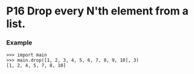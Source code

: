 # P16 Drop every N'th element from a list.

### Example
```
>>> import main
>>> main.drop([1, 2, 3, 4, 5, 6, 7, 8, 9, 10], 3)
[1, 2, 4, 5, 7, 8, 10]
```
